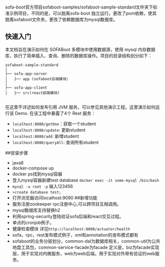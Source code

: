 ###
sofa-boot官方项目sofaboot-samples/sofaboot-sample-standard文件夹下标准示例项目，不同的是，可以脱离sofa-boot
独立运行。更改了pom依赖，使其脱离sofaboot文件夹，更改了依赖数据库为mysql数据库。
## 快速入门
本文档旨在演示如何在 SOFABoot 多模块中使用数据源，使用 mysql 内存数据库，执行了简单插入、查询、删除的数据库操作。项目的目录结构划分如下：
```text
sofaboot-sample-standard
│
├── sofa-app-server
│   ├── app (sofaboot后端模块）
│
├── sofa-app-client 
│   ├── src(react前端模块)
    
```
在这里不详述如何发布引用 JVM 服务，可以参见其他演示工程。这里演示如何运行该 Demo. 在该工程中暴露了4个 Rest 服务：
- `localhost:8080/getOne`：获取一个student
- `localhost:8080/update`: 更新student
- `localhost:8080/add`: 新增student
- `localhost:8080/queryAll`: 查询所有student

##安装步骤
- java8
- docker-compose up
- docker ps找到mysql容器
- 登入mysql容器新建test database `docker exec -it some-mysql /bin/bash`
- `mysql -u root -p`
输入123456
- `>create database test;`
- 打开浏览器访问localhost:9090
##新增功能
- 服务注册zookeeper rpc注册中心,可以跨项目互相调用。
- mysql数据库支持替换h2
- 利用spring-security登陆验证sofa后端和react交互过程。
- 单点的cronjob例子。
- 健康检查模块 详见`http://localhost:8080/actuator/health`
- sofa，rpc，rest发布模式例子，xml和annotation的发布模式都有
- sofaboot的业务分层划分，common-dal为数据库相关，common-util为公共地盘工具包，common-service-facade为facade
定义层，biz为facade实现层，用于实现对内微服务，web为web后端，用于实现对外带有验证的web服务。

